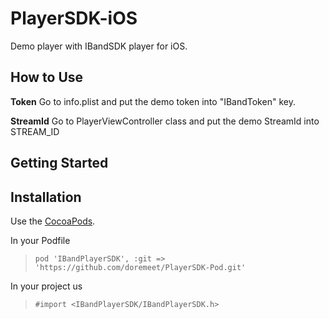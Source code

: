 # PlayerSDK-iOS
Demo player with IBandSDK player for iOS.

## How to Use

**Token** Go to info.plist and put the demo token into "IBandToken" key.

**StreamId** Go to PlayerViewController class and put the demo StreamId into STREAM_ID


## Getting Started

## Installation
Use the [CocoaPods](http://github.com/CocoaPods/CocoaPods).

In your Podfile
>`pod 'IBandPlayerSDK', :git => 'https://github.com/doremeet/PlayerSDK-Pod.git'`

In your project us
>`#import <IBandPlayerSDK/IBandPlayerSDK.h>`
